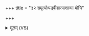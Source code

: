 +++
title = "३२ समृत्योःपड्वीशात्पाशान्मा मोचि"

+++
<details><summary>मूलम् (VS)</summary>

समृ॒त्योःपड्वी॑शा॒त्पाशा॒न्मा मो॑चि ॥
</details>